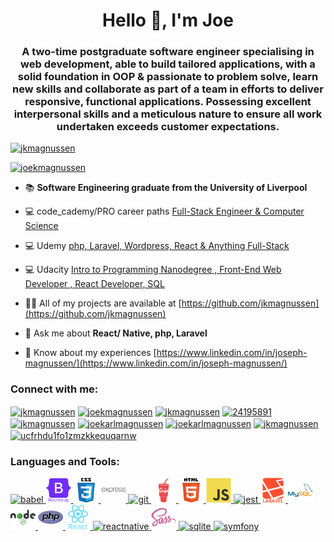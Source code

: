 <h1 align="center">Hello 🤝, I'm Joe</h1>
<h3 align="center">A two-time postgraduate software engineer specialising in web development, able to build tailored applications, with a solid foundation in OOP & passionate to problem solve, learn new skills and collaborate as part of a team in efforts to deliver responsive, functional applications. Possessing excellent interpersonal skills and a meticulous nature to ensure all work undertaken exceeds customer expectations.</h3>

<p align="left"> <a href="https://github.com/ryo-ma/github-profile-trophy"><img src="https://github-profile-trophy.vercel.app/?username=jkmagnussen" alt="jkmagnussen" /></a> </p>

<p align="left"> <a href="https://twitter.com/joekmagnussen" target="blank"><img src="https://img.shields.io/twitter/follow/joekmagnussen?logo=twitter&style=for-the-badge" alt="joekmagnussen" /></a> </p>

- 📚 **Software Engineering graduate from the University of Liverpool**

- 💻 code_cademy/PRO career paths [Full-Stack Engineer & Computer Science](https://github.com/jkmagnussen/code_cademy)

- 💻 Udemy [php, Laravel, Wordpress, React & Anything Full-Stack](https://github.com/jkmagnussen/udemy)

- 💻 Udacity [Intro to Programming Nanodegree , Front-End Web Developer , React Developer, SQL](https://github.com/jkmagnussen/Udacity)

- 👨‍💻 All of my projects are available at [https://github.com/jkmagnussen](https://github.com/jkmagnussen)

- 💬 Ask me about **React/ Native, php, Laravel**

- 📄 Know about my experiences [https://www.linkedin.com/in/joseph-magnussen/](https://www.linkedin.com/in/joseph-magnussen/)

<h3 align="left">Connect with me:</h3>
<p align="left">
<a href="https://dev.to/jkmagnussen" target="blank"><img align="center" src="https://raw.githubusercontent.com/rahuldkjain/github-profile-readme-generator/master/src/images/icons/Social/devto.svg" alt="jkmagnussen" height="30" width="40" /></a>
<a href="https://twitter.com/joekmagnussen" target="blank"><img align="center" src="https://raw.githubusercontent.com/rahuldkjain/github-profile-readme-generator/master/src/images/icons/Social/twitter.svg" alt="joekmagnussen" height="30" width="40" /></a>
<a href="https://linkedin.com/in/jkmagnussen" target="blank"><img align="center" src="https://raw.githubusercontent.com/rahuldkjain/github-profile-readme-generator/master/src/images/icons/Social/linked-in-alt.svg" alt="jkmagnussen" height="30" width="40" /></a>
<a href="https://stackoverflow.com/users/24195891" target="blank"><img align="center" src="https://raw.githubusercontent.com/rahuldkjain/github-profile-readme-generator/master/src/images/icons/Social/stack-overflow.svg" alt="24195891" height="30" width="40" /></a>
<a href="https://codesandbox.com/jkmagnussen" target="blank"><img align="center" src="https://raw.githubusercontent.com/rahuldkjain/github-profile-readme-generator/master/src/images/icons/Social/codesandbox.svg" alt="jkmagnussen" height="30" width="40" /></a>
<a href="https://fb.com/joekarlmagnussen" target="blank"><img align="center" src="https://raw.githubusercontent.com/rahuldkjain/github-profile-readme-generator/master/src/images/icons/Social/facebook.svg" alt="joekarlmagnussen" height="30" width="40" /></a>
<a href="https://instagram.com/joekarlmagnussen" target="blank"><img align="center" src="https://raw.githubusercontent.com/rahuldkjain/github-profile-readme-generator/master/src/images/icons/Social/instagram.svg" alt="joekarlmagnussen" height="30" width="40" /></a>
<a href="https://dribbble.com/jkmagnussen" target="blank"><img align="center" src="https://raw.githubusercontent.com/rahuldkjain/github-profile-readme-generator/master/src/images/icons/Social/dribbble.svg" alt="jkmagnussen" height="30" width="40" /></a>
<a href="https://www.youtube.com/c/ucfrhdu1fo1zmzkkequqarnw" target="blank"><img align="center" src="https://raw.githubusercontent.com/rahuldkjain/github-profile-readme-generator/master/src/images/icons/Social/youtube.svg" alt="ucfrhdu1fo1zmzkkequqarnw" height="30" width="40" /></a>
</p>

<h3 align="left">Languages and Tools:</h3>
<p align="left"> <a href="https://babeljs.io/" target="_blank" rel="noreferrer"> <img src="https://www.vectorlogo.zone/logos/babeljs/babeljs-icon.svg" alt="babel" width="40" height="40"/> </a> <a href="https://getbootstrap.com" target="_blank" rel="noreferrer"> <img src="https://raw.githubusercontent.com/devicons/devicon/master/icons/bootstrap/bootstrap-plain-wordmark.svg" alt="bootstrap" width="40" height="40"/> </a> <a href="https://www.w3schools.com/css/" target="_blank" rel="noreferrer"> <img src="https://raw.githubusercontent.com/devicons/devicon/master/icons/css3/css3-original-wordmark.svg" alt="css3" width="40" height="40"/> </a> <a href="https://expressjs.com" target="_blank" rel="noreferrer"> <img src="https://raw.githubusercontent.com/devicons/devicon/master/icons/express/express-original-wordmark.svg" alt="express" width="40" height="40"/> </a> <a href="https://git-scm.com/" target="_blank" rel="noreferrer"> <img src="https://www.vectorlogo.zone/logos/git-scm/git-scm-icon.svg" alt="git" width="40" height="40"/> </a> <a href="https://gulpjs.com" target="_blank" rel="noreferrer"> <img src="https://raw.githubusercontent.com/devicons/devicon/master/icons/gulp/gulp-plain.svg" alt="gulp" width="40" height="40"/> </a> <a href="https://www.w3.org/html/" target="_blank" rel="noreferrer"> <img src="https://raw.githubusercontent.com/devicons/devicon/master/icons/html5/html5-original-wordmark.svg" alt="html5" width="40" height="40"/> </a> <a href="https://developer.mozilla.org/en-US/docs/Web/JavaScript" target="_blank" rel="noreferrer"> <img src="https://raw.githubusercontent.com/devicons/devicon/master/icons/javascript/javascript-original.svg" alt="javascript" width="40" height="40"/> </a> <a href="https://jestjs.io" target="_blank" rel="noreferrer"> <img src="https://www.vectorlogo.zone/logos/jestjsio/jestjsio-icon.svg" alt="jest" width="40" height="40"/> </a> <a href="https://laravel.com/" target="_blank" rel="noreferrer"> <img src="https://raw.githubusercontent.com/devicons/devicon/master/icons/laravel/laravel-plain-wordmark.svg" alt="laravel" width="40" height="40"/> </a> <a href="https://www.mysql.com/" target="_blank" rel="noreferrer"> <img src="https://raw.githubusercontent.com/devicons/devicon/master/icons/mysql/mysql-original-wordmark.svg" alt="mysql" width="40" height="40"/> </a> <a href="https://nodejs.org" target="_blank" rel="noreferrer"> <img src="https://raw.githubusercontent.com/devicons/devicon/master/icons/nodejs/nodejs-original-wordmark.svg" alt="nodejs" width="40" height="40"/> </a> <a href="https://www.php.net" target="_blank" rel="noreferrer"> <img src="https://raw.githubusercontent.com/devicons/devicon/master/icons/php/php-original.svg" alt="php" width="40" height="40"/> </a> <a href="https://reactjs.org/" target="_blank" rel="noreferrer"> <img src="https://raw.githubusercontent.com/devicons/devicon/master/icons/react/react-original-wordmark.svg" alt="react" width="40" height="40"/> </a> <a href="https://reactnative.dev/" target="_blank" rel="noreferrer"> <img src="https://reactnative.dev/img/header_logo.svg" alt="reactnative" width="40" height="40"/> </a> <a href="https://sass-lang.com" target="_blank" rel="noreferrer"> <img src="https://raw.githubusercontent.com/devicons/devicon/master/icons/sass/sass-original.svg" alt="sass" width="40" height="40"/> </a> <a href="https://www.sqlite.org/" target="_blank" rel="noreferrer"> <img src="https://www.vectorlogo.zone/logos/sqlite/sqlite-icon.svg" alt="sqlite" width="40" height="40"/> </a> <a href="https://symfony.com" target="_blank" rel="noreferrer"> <img src="https://symfony.com/logos/symfony_black_03.svg" alt="symfony" width="40" height="40"/> </a> </p>

<!--
GitHub Profile README Generatorr

https://rahuldkjain.github.io/gh-profile-readme-generator/

-->
